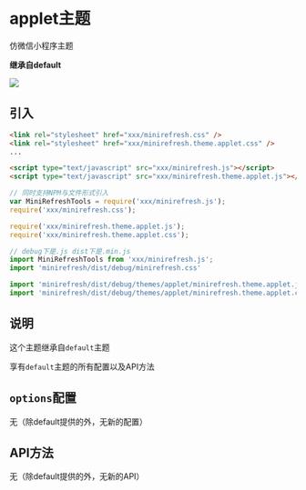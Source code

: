 # applet主题

仿微信小程序主题

__继承自default__

![](https://minirefresh.github.io/minirefresh/staticresource/screenshoot/theme_applet.gif)

## 引入

```html
<link rel="stylesheet" href="xxx/minirefresh.css" />
<link rel="stylesheet" href="xxx/minirefresh.theme.applet.css" />
...

<script type="text/javascript" src="xxx/minirefresh.js"></script>
<script type="text/javascript" src="xxx/minirefresh.theme.applet.js"></script>
```

```js
// 同时支持NPM与文件形式引入
var MiniRefreshTools = require('xxx/minirefresh.js');
require('xxx/minirefresh.css');

require('xxx/minirefresh.theme.applet.js');
require('xxx/minirefresh.theme.applet.css');
```

```js
// debug下是.js dist下是.min.js
import MiniRefreshTools from 'xxx/minirefresh.js';
import 'minirefresh/dist/debug/minirefresh.css'

import 'minirefresh/dist/debug/themes/applet/minirefresh.theme.applet.js';
import 'minirefresh/dist/debug/themes/applet/minirefresh.theme.applet.css';
```

## 说明

这个主题继承自`default`主题

享有`default`主题的所有配置以及API方法

## `options`配置

无（除default提供的外，无新的配置）

## API方法

无（除default提供的外，无新的API）

